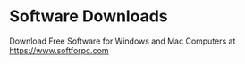 # Software Downloads
Download Free Software for Windows and Mac Computers at https://www.softforpc.com
